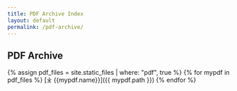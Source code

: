 ```yaml
---
title: PDF Archive Index
layout: default
permalink: /pdf-archive/
---
```

## PDF Archive


{% assign pdf_files = site.static_files | where: "pdf", true %}
{% for mypdf in pdf_files %}
  [⤓ {{mypdf.name}}]({{ mypdf.path }})
{% endfor %}
